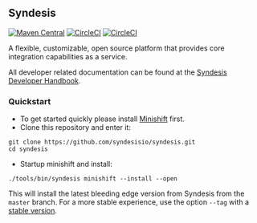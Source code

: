 ## Syndesis

[![Maven Central](https://maven-badges.herokuapp.com/maven-central/io.syndesis/syndesis-parent/badge.svg?style=flat-square)](https://maven-badges.herokuapp.com/maven-central/io.syndesis/syndesis/)
[![CircleCI](https://circleci.com/gh/syndesisio/syndesis/tree/master.svg?style=svg)](https://circleci.com/gh/syndesisio/syndesis/tree/master)
[![CircleCI](https://circleci.com/gh/syndesisio/syndesis/tree/1.2.x.svg?style=svg)](https://circleci.com/gh/syndesisio/syndesis/tree/1.2.x)

A flexible, customizable, open source platform that provides core integration capabilities as a service.

All developer related documentation can be found at the [Syndesis Developer Handbook](https://doc.syndesis.io).

### Quickstart

* To get started quickly please install [Minishift](https://www.openshift.org/minishift/) first.
* Clone this repository and enter it:

```
git clone https://github.com/syndesisio/syndesis.git
cd syndesis
```

* Startup minishift and install:

```
./tools/bin/syndesis minishift --install --open
```

This will install the latest bleeding edge version from Syndesis from the `master` branch.
For a more stable experience, use the option `--tag` with a [stable version](https://github.com/syndesisio/syndesis/releases).
